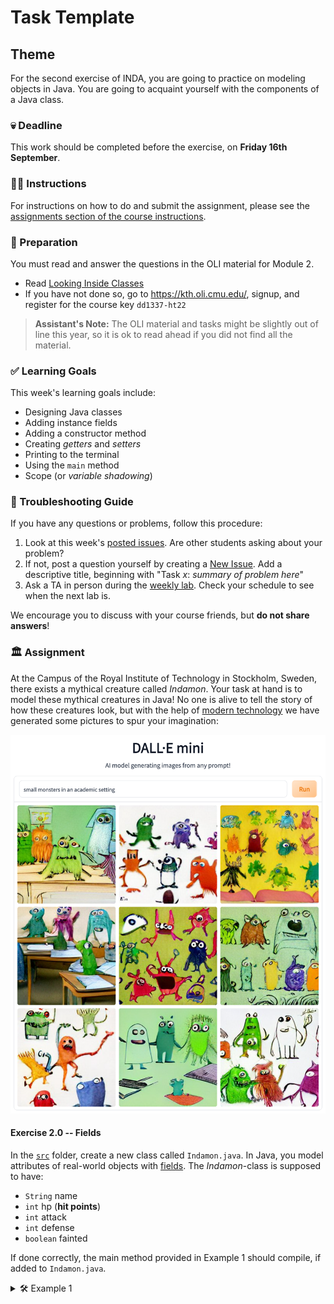 # Task Template

## Theme
For the second exercise of INDA, you are going to practice on modeling objects in Java. You are going to acquaint yourself with the components of a Java class.

### 💀 Deadline
This work should be completed before the exercise, on **Friday 16th September**.

### 👩‍🏫 Instructions
For instructions on how to do and submit the assignment, please see the
[assignments section of the course instructions](https://gits-15.sys.kth.se/inda-22/course-instructions#assignments).

### 📝 Preparation

You must read and answer the questions in the OLI material for Module 2.

- Read [Looking Inside Classes](https://kth.oli.cmu.edu/jcourse/webui/syllabus/module.do?context=f5e5a808ac1f088812f2a8ce315bac60)
- If you have not done so, go to https://kth.oli.cmu.edu/, signup, and register for the course key `dd1337-ht22`

> **Assistant's Note:** The OLI material and tasks might be slightly out of line this year, so it is ok to read ahead if you did not find all the material.

### ✅ Learning Goals

This week's learning goals include:
* Designing Java classes
* Adding instance fields
* Adding a constructor method
* Creating *getters* and *setters*
* Printing to the terminal
* Using the `main` method
* Scope (or *variable shadowing*)

### 🚨 Troubleshooting Guide
If you have any questions or problems, follow this procedure: <br/>

1. Look at this week's [posted issues](https://gits-15.sys.kth.se/inda-22/help/issues). Are other students asking about your problem?
2. If not, post a question yourself by creating a [New Issue](https://gits-15.sys.kth.se/inda-22/help/issues/new). Add a descriptive title, beginning with "Task *x*: *summary of problem here*"
3. Ask a TA in person during the [weekly lab](https://queue.csc.kth.se/Queue/INDA). Check your schedule to see when the next lab is.

We encourage you to discuss with your course friends, but **do not share answers**!

### 🏛 Assignment

At the Campus of the Royal Institute of Technology in Stockholm, Sweden, there exists a mythical creature called *Indamon*. Your task at hand is to model these mythical creatures in Java! No one is alive to tell the story of how these creatures look, but with the help of [modern technology](https://huggingface.co/spaces/dalle-mini/dalle-mini) we have generated some pictures to spur your imagination:

<img src="images/dallemini-indamons.png" width="800">

#### Exercise 2.0 -- Fields
In the [`src`](src) folder, create a new class called `Indamon.java`. In Java, you model attributes of real-world objects with [fields](https://docs.oracle.com/javase/tutorial/java/javaOO/variables.html). The *Indamon*-class is supposed to have:

- `String` name  
- `int` hp (**hit points**)
- `int` attack 
- `int` defense
- `boolean` fainted

If done correctly, the main method provided in Example 1 should compile, if added to `Indamon.java`.

<details>
  <summary> 🛠 Example 1 </summary>
  <!-- it needs to be a blank space here! -->

  ```java
  class Indamon {

    // Put your fields here!

    public static void main(String[] args) {
      // create a new "Indamon" object
      Indamon glassey = new Indamon();

      // assign the instance variables to meaningful values
      glassey.name = "Glassey";
      glassey.hp = 10;
      glassey.attack = 5;
      glassey.defense = 5;

      // get the information of the assigned values
      System.out.println("Name: " + glassey.name);
      System.out.println("HP: " + glassey.hp);
      System.out.println("Attack value: " + glassey.attack);
      System.out.println("Defense value: " + glassey.defense);
    } // end main method

  } // end class
</details>
Exercise 2.1 -- Getters and Setters
A defining concept in object-oriented programming is encapsulation.
Encapsulation means preventing direct access to the state of your Indamon.
This can be done by setting the access modifiers of the fields in the Indamon class to private.
However, we still want to be able to read from and write to the fields.
We can do this by adding accessors and mutators (so-called getters and setters methods).
All fields should be accompanied by getters and setters, which makes a total of ten methods!
If done correctly, the provided main method in Example 2 should compile, if added to Indamon.java.

<details>
  <summary> 🛠 Example 2 </summary>
  <!-- it needs to be a blank space here! -->
java
Copy code
class Indamon {

  // Put your fields here!

  // Put your getters and setters here!

  public static void main(String[] args) {
    // create a new "Indamon" object
    Indamon glassey = new Indamon();

    // assign the instance variables to meaningful values
    glassey.setName("Glassey");
    glassey.setHp(10);
    glassey.setAttack(5);
    glassey.setDefense(2);

    // get the information of the assigned values
    System.out.println("Name: " + glassey.getName());
    System.out.println("HP: " + glassey.getHp());
    System.out.println("Attack value: " + glassey.getAttack());
    System.out.println("Defense value: " + glassey.getDefense());
    System.out.println("Is fainted: " + glassey.isFainted());
  } // end main method

} // end class
</details>
Assistant's Note: The getters and setters of a field of boolean type follow a different naming convention from the usual getXXX() and setXXX(): isFainted() and setFainted().

Exercise 2.2 -- Constructor
Example 2 is a bit tedious; you don't want to add attributes to each object you create in this way. Instead, you should use a constructor. Implement a constructor following the examples in the OLI material (or the Official Oracle tutorial), and repeat Example 2 with this implementation.

Exercise 2.3 -- printInfo()
You want a way to print all the info about the Indamon to the terminal. Take a look at Example 3 and implement a method called printInfo(). The return type should be void.

<details>
  <summary> 🛠 Example 3 </summary>
java
Copy code
public static void main(String[] args){
  // create a new "Indamon" object
  Indamon glassey = new Indamon();

  // assign the instance variables to meaningful values
  // NOTE: if Exercise 2.3 is done correctly, you should use the constructor instead!
  glassey.setName("Glassey");
  glassey.setHp(10);
  glassey.setAttack(5);
  glassey.setDefense(2);

  // print information
  glassey.printInfo();
}
This call should print a message to the terminal:

shell
Copy code
> INFO
> Indamon: Glassey.
> HP: 10
> Attack: 5
> Defense: 2
> Fainted: false
</details>
Exercise 2.4 -- Indamon, attack!
Indamons are fierce creatures, and now we want to model a fight between them. In order to abstract this new functionality, you must implement a method called attack which will receive an Indamon object that represents the opponent in battle. If indamon A is attacking indamon B, the damage done is following the formula:

<img src="images/indamon-attack.png" alt="Indamon, attack!" width="400"/>
It should print the status to the terminal.

Assistant's Note: to define the return type of the method think about what it's expecting to happen and what the instructions says about returning. Use the getters and setters to change the value of the object.

<details>
  <summary> 🛠 Example 4 </summary>
java
Copy code
public static void main(String[] args){
  // create two new "indamon" objects
  Indamon glassey = new Indamon("Glassey", 10, 5, 5); 
  Indamon siberov = new Indamon("Siberov", 10, 5, 5);

  // call the "attack" method on glassey with siberov as an argument
  glassey.attack(siberov);

}
This call should print a similar message to the terminal:

markdown
Copy code
> Indamon Glassey attacked indamon Siberov för 1.0 damage! 
> Indamon Siberov has 9 hp left!
</details>
Exercise 2.5 -- Variable Shadowing
Take a look at the Variable shadowing-examples below. You might be asked to explain how to fix this example in class, so be prepared.
You can look at the article of Variable Shadowing on Wikipedia and how the Java keyword this works.

java
Copy code
public class Shadow1 {
    private int number = 0; // I want this number printed :(

    public void printShadow() {
        int number = 5;
        System.out.println(number); // It is printing the wrong number :(
    }
    
    public static void main(String[] args){
        new Shadow1().printShadow();
    }
}
Here is another example:

java
Copy code
import java.awt.Color;

public class Horse {
  private String name;
  private Color color;
  
  public Horse(String name, Color color) {
    name = name; // this doesn't work :( Why?
    color = color;
  }
  
  public void neigh(){
    String name = "Uncle Dolan";
    System.out.println(name + " neighs! Eiiigha!"); // It is printing the wrong name :( 
  }
}
Assistant's Note: Think about the local scope, global variables, and instance fields of the provided examples.

🐞 Bugs and errors?
If you find any inconsistencies or errors in this exercise, please open a New Issue with the title "Task x Error: summary of error here". Found bugs will be rewarded by mentions in the acknowledgment section.